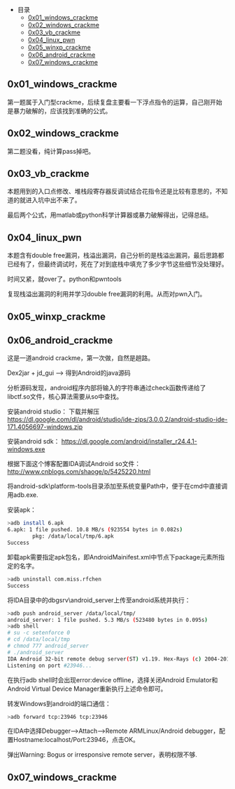 * 目录
  * [0x01_windows_crackme](https://github.com/walkerfuz/writeups/edit/master/2017/06/kanxue_ctf_2017_writeups.md#0x01_windows_crackme)
  * [0x02_windows_crackme]()
  * [0x03_vb_crackme]()
  * [0x04_linux_pwn]()
  * [0x05_winxp_crackme]()
  * [0x06_android_crackme]()
  * [0x07_windows_crackme]()

## 0x01_windows_crackme

第一题属于入门型crackme，后续复盘主要看一下浮点指令的运算，自己刚开始是暴力破解的，应该找到准确的公式。

## 0x02_windows_crackme
第二题没看，纯计算pass掉吧。

## 0x03_vb_crackme

本题用到的入口点修改、堆栈段寄存器反调试结合花指令还是比较有意思的，不知道的就进入坑中出不来了。 

最后两个公式，用matlab或python科学计算器或暴力破解得出，记得总结。


## 0x04_linux_pwn

本题含有double free漏洞，栈溢出漏洞，自己分析的是栈溢出漏洞，最后思路都已经有了，但最终调试时，死在了对到底栈中填充了多少字节这些细节没处理好。

时间又紧，就over了。python和pwntools

复现栈溢出漏洞的利用并学习double free漏洞的利用。从而对pwn入门。


## 0x05_winxp_crackme


## 0x06_android_crackme

这是一道android crackme，第一次做，自然是趟路。

Dex2jar + jd_gui  --> 得到Android的java源码

分析源码发现，android程序内部将输入的字符串通过check函数传递给了libctf.so文件，核心算法需要从so中查找。

安装android studio：
下载并解压
https://dl.google.com/dl/android/studio/ide-zips/3.0.0.2/android-studio-ide-171.4056697-windows.zip

安装android sdk：
https://dl.google.com/android/installer_r24.4.1-windows.exe

根据下面这个博客配置IDA调试Android so文件：
http://www.cnblogs.com/shaoge/p/5425220.html

将android-sdk\platform-tools目录添加至系统变量Path中，便于在cmd中直接调用adb.exe.

安装apk：

```bash
>adb install 6.apk
6.apk: 1 file pushed. 10.8 MB/s (923554 bytes in 0.082s)
        pkg: /data/local/tmp/6.apk
Success
```

卸载apk需要指定apk包名，即AndroidMainifest.xml中<manifest>节点下package元素所指定的名字。

```bash
>adb uninstall com.miss.rfchen
Success
```

将IDA目录中的dbgsrv\android_server上传至android系统并执行：

```bash
>adb push android_server /data/local/tmp/
android_server: 1 file pushed. 5.3 MB/s (523480 bytes in 0.095s)
>adb shell
# su -c setenforce 0
# cd /data/local/tmp
# chmod 777 android_server                                                       <
# ./android_server
IDA Android 32-bit remote debug server(ST) v1.19. Hex-Rays (c) 2004-2015
Listening on port #23946...
```
在执行adb shell时会出现error:device offline，选择关闭Android Emulator和Android Virtual Device Manager重新执行上述命令即可。

转发Windows到android的端口通信：
```bash
>adb forward tcp:23946 tcp:23946
```

在IDA中选择Debugger-->Attach-->Remote ARMLinux/Android debugger，配置Hostname:localhost/Port:23946，点击OK。

弹出Warning: Bogus or irresponsive remote server，表明权限不够.


## 0x07_windows_crackme














